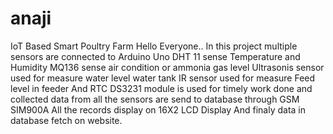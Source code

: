 # anaji
IoT Based Smart Poultry Farm
Hello Everyone..
In this project multiple sensors are connected to Arduino Uno 
DHT 11 sense Temperature and Humidity
MQ136 sense air condition or ammonia gas level
Ultrasonis sensor used for measure water level water tank
IR sensor used for measure Feed level in feeder
And RTC DS3231 module is used for timely work done
and collected data from all the sensors are send to database through GSM SIM900A
All the records display on 16X2 LCD Display
And finaly data in database fetch on website.
